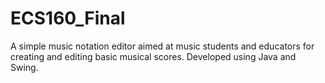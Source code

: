 # ECS160_Final
A simple music notation editor aimed at music students and educators for creating and editing basic musical scores. Developed using Java and Swing.  
